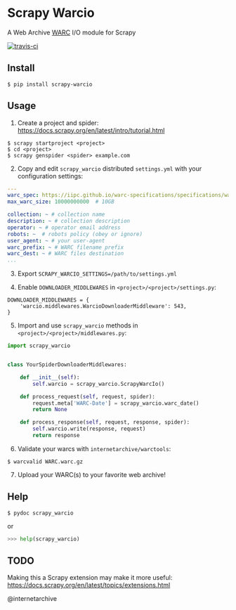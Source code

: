 Scrapy Warcio
=============

A Web Archive
[WARC](https://iipc.github.io/warc-specifications/specifications/warc-format/warc-1.0/)
I/O module for Scrapy

[![travis-ci](https://travis-ci.com/internetarchive/scrapy-warcio.svg?branch=master)](https://travis-ci.com/internetarchive/scrapy-warcio)


Install
-------

```shell
$ pip install scrapy-warcio
```


Usage
-----

1. Create a project and spider:<br>
   https://docs.scrapy.org/en/latest/intro/tutorial.html

```
$ scrapy startproject <project>
$ cd <project>
$ scrapy genspider <spider> example.com
```

2. Copy and edit `scrapy_warcio` distributed `settings.yml` with your
   configuration settings:

```yaml
---
warc_spec: https://iipc.github.io/warc-specifications/specifications/warc-format/warc-1.0/
max_warc_size: 10000000000  # 10GB

collection: ~ # collection name
description: ~ # collection description
operator: ~ # operator email address
robots: ~  # robots policy (obey or ignore)
user_agent: ~ # your user-agent
warc_prefix: ~ # WARC filename prefix
warc_dest: ~ # WARC files destination
...
```

3. Export `SCRAPY_WARCIO_SETTINGS=/path/to/settings.yml`

4. Enable `DOWNLOADER_MIDDLEWARES` in `<project>/<project>/settings.py`:

```
DOWNLOADER_MIDDLEWARES = {
    'warcio.middlewares.WarcioDownloaderMiddleware': 543,
}
```

5. Import and use `scrapy_warcio` methods in `<project>/<project>/middlewares.py`:

```python
import scrapy_warcio


class YourSpiderDownloaderMiddlewares:

    def __init__(self):
        self.warcio = scrapy_warcio.ScrapyWarcIo()

    def process_request(self, request, spider):
        request.meta['WARC-Date'] = scrapy_warcio.warc_date()
        return None

    def process_response(self, request, response, spider):
        self.warcio.write(response, request)
        return response
```

6. Validate your warcs with `internetarchive/warctools`:

```shell
$ warcvalid WARC.warc.gz
```

7. Upload your WARC(s) to your favorite web archive!


Help
----

```shell
$ pydoc scrapy_warcio
```

or

```python
>>> help(scrapy_warcio)
```


TODO
----

Making this a Scrapy extension may make it more useful:<br>
https://docs.scrapy.org/en/latest/topics/extensions.html


@internetarchive
